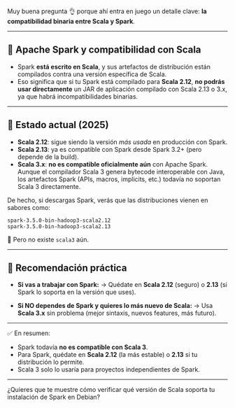 Muy buena pregunta 👌 porque ahí entra en juego un detalle clave: **la compatibilidad binaria entre Scala y Spark**.

---

## 🔹 Apache Spark y compatibilidad con Scala

* Spark **está escrito en Scala**, y sus artefactos de distribución están compilados contra una versión específica de Scala.
* Eso significa que si tu Spark está compilado para **Scala 2.12**, **no podrás usar directamente** un JAR de aplicación compilado con Scala 2.13 o 3.x, ya que habrá incompatibilidades binarias.

---

## 🔹 Estado actual (2025)

* **Scala 2.12**: sigue siendo la versión *más usada* en producción con Spark.
* **Scala 2.13**: ya es compatible con Spark desde Spark 3.2+ (pero depende de la build).
* **Scala 3.x**: **no es compatible oficialmente aún** con Apache Spark. Aunque el compilador Scala 3 genera bytecode interoperable con Java, los artefactos Spark (APIs, macros, implicits, etc.) todavía no soportan Scala 3 directamente.

De hecho, si descargas Spark, verás que las distribuciones vienen en sabores como:

```
spark-3.5.0-bin-hadoop3-scala2.12
spark-3.5.0-bin-hadoop3-scala2.13
```

📌 Pero no existe `scala3` aún.

---

## 🔹 Recomendación práctica

* **Si vas a trabajar con Spark:**
  → Quédate en **Scala 2.12** (seguro) o **2.13** (si Spark lo soporta en la versión que uses).

* **Si NO dependes de Spark y quieres lo más nuevo de Scala:**
  → Usa **Scala 3.x** sin problema (mejor sintaxis, nuevos features, más futuro).

---

✅ En resumen:

* Spark todavía **no es compatible con Scala 3**.
* Para Spark, quédate en **Scala 2.12** (la más estable) o **2.13** si tu distribución lo permite.
* Scala 3 solo lo usaría para proyectos independientes de Spark.

---

¿Quieres que te muestre cómo verificar qué versión de Scala soporta tu instalación de Spark en Debian?
